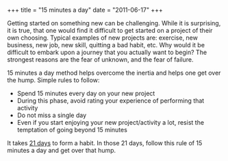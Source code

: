 +++
title = "15 minutes a day"
date = "2011-06-17"
+++

Getting started on something new can be challenging. While it is surprising, it is true, that one would find it difficult to get started on a project of their own choosing. Typical examples of new projects are: exercise, new business, new job, new skill, quitting a bad habit, etc. Why would it be difficult to embark upon a journey that you actually want to begin? The strongest reasons are the fear of unknown, and the fear of failure.

15 minutes a day method helps overcome the inertia and helps one get over the hump. Simple rules to follow:

* Spend 15 minutes every day on your new project
* During this phase, avoid rating your experience of performing that activity
* Do not miss a single day
* Even if you start enjoying your new project/activity a lot, resist the temptation of going beyond 15 minutes

It takes [21 days](http://karecha.com/2009/02/14/forming-a-habit-in-21-days/) to form a habit. In those 21 days, follow this rule of 15 minutes a day and get over that hump.
